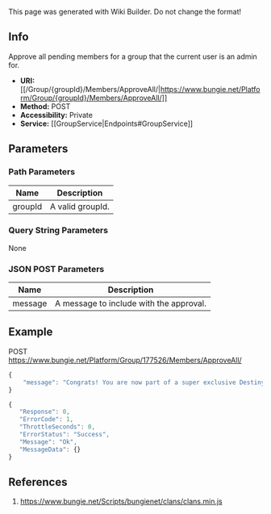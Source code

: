 <span class="wiki-builder">This page was generated with Wiki Builder. Do not change the format!</span>

## Info
Approve all pending members for a group that the current user is an admin for. 
* **URI:** [[/Group/{groupId}/Members/ApproveAll/|https://www.bungie.net/Platform/Group/{groupId}/Members/ApproveAll/]]
* **Method:** POST
* **Accessibility:** Private
* **Service:** [[GroupService|Endpoints#GroupService]]

## Parameters
### Path Parameters
Name | Description
---- | -----------
groupId | A valid groupId.

### Query String Parameters
None

### JSON POST Parameters
Name | Description
---- | -----------
message | A message to include with the approval.

## Example
POST https://www.bungie.net/Platform/Group/177526/Members/ApproveAll/
```javascript
{
    "message": "Congrats! You are now part of a super exclusive Destiny clan of awesomeness!!"
}
```
 ```javascript
{
    "Response": 0,
    "ErrorCode": 1,
    "ThrottleSeconds": 0,
    "ErrorStatus": "Success",
    "Message": "Ok",
    "MessageData": {}
}
```

## References
1. https://www.bungie.net/Scripts/bungienet/clans/clans.min.js
